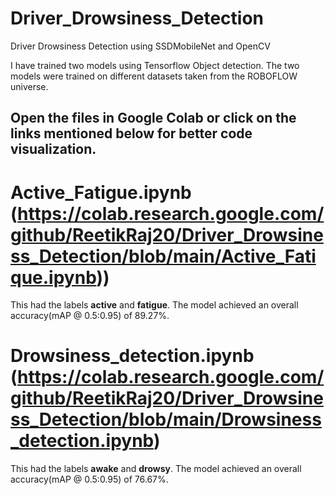 # Driver_Drowsiness_Detection
Driver Drowsiness Detection using SSDMobileNet and OpenCV

I have trained two models using Tensorflow Object detection.
The two models were trained on different datasets taken from the ROBOFLOW universe.

## Open the files in Google Colab or click on the links mentioned below for better code visualization.
# Active_Fatigue.ipynb (https://colab.research.google.com/github/ReetikRaj20/Driver_Drowsiness_Detection/blob/main/Active_Fatique.ipynb)) 
This had the labels **active** and **fatigue**. The model achieved an overall accuracy(mAP @ 0.5:0.95) of 89.27%. 

# Drowsiness_detection.ipynb (https://colab.research.google.com/github/ReetikRaj20/Driver_Drowsiness_Detection/blob/main/Drowsiness_detection.ipynb)
This had the labels ****awake**** and **drowsy**. The model achieved an overall accuracy(mAP @ 0.5:0.95) of 76.67%. 
